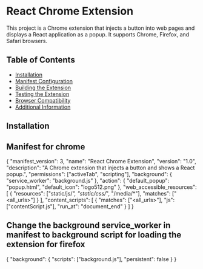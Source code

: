 # React Chrome Extension

This project is a Chrome extension that injects a button into web pages and displays a React application as a popup. It supports Chrome, Firefox, and Safari browsers.

## Table of Contents

- [Installation](#installation)
- [Manifest Configuration](#manifest-configuration)
- [Building the Extension](#building-the-extension)
- [Testing the Extension](#testing-the-extension)
- [Browser Compatibility](#browser-compatibility)
- [Additional Information](#additional-information)

## Installation

## Manifest for chrome

{
  "manifest_version": 3,
  "name": "React Chrome Extension",
  "version": "1.0",
  "description": "A Chrome extension that injects a button and shows a React popup.",
  "permissions": ["activeTab", "scripting"],
  "background": {
    "service_worker": "background.js"
  },
  "action": {
    "default_popup": "popup.html",
    "default_icon": "logo512.png"
  },
  "web_accessible_resources": [
    {
      "resources": ["static/js/*", "static/css/*", "/media/*"],
      "matches": ["<all_urls>"]
    }
  ],
  "content_scripts": [
    {
      "matches": ["<all_urls>"],
      "js": ["contentScript.js"],
      "run_at": "document_end"
    }
  ]
}


## Change the background service_worker in manifest to background script for loading the extension for firefox

{
  "background": {
    "scripts": ["background.js"],
    "persistent": false
  }
}
